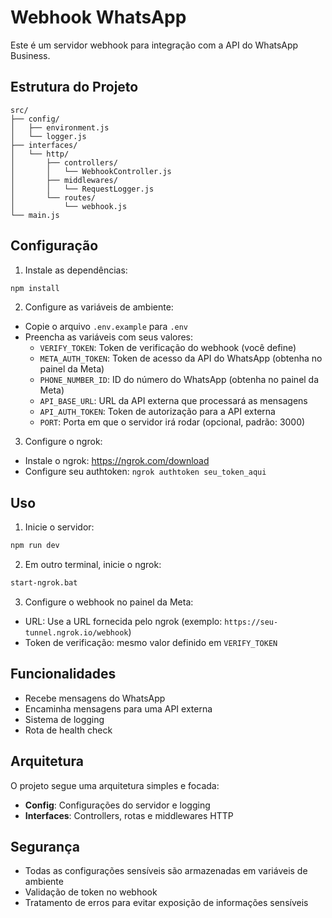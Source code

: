 # Webhook WhatsApp

Este é um servidor webhook para integração com a API do WhatsApp Business.

## Estrutura do Projeto

```
src/
├── config/
│   ├── environment.js
│   └── logger.js
├── interfaces/
│   └── http/
│       ├── controllers/
│       │   └── WebhookController.js
│       ├── middlewares/
│       │   └── RequestLogger.js
│       └── routes/
│           └── webhook.js
└── main.js
```

## Configuração

1. Instale as dependências:
```bash
npm install
```

2. Configure as variáveis de ambiente:
- Copie o arquivo `.env.example` para `.env`
- Preencha as variáveis com seus valores:
  - `VERIFY_TOKEN`: Token de verificação do webhook (você define)
  - `META_AUTH_TOKEN`: Token de acesso da API do WhatsApp (obtenha no painel da Meta)
  - `PHONE_NUMBER_ID`: ID do número do WhatsApp (obtenha no painel da Meta)
  - `API_BASE_URL`: URL da API externa que processará as mensagens
  - `API_AUTH_TOKEN`: Token de autorização para a API externa
  - `PORT`: Porta em que o servidor irá rodar (opcional, padrão: 3000)

3. Configure o ngrok:
- Instale o ngrok: https://ngrok.com/download
- Configure seu authtoken: `ngrok authtoken seu_token_aqui`

## Uso

1. Inicie o servidor:
```bash
npm run dev
```

2. Em outro terminal, inicie o ngrok:
```bash
start-ngrok.bat
```

3. Configure o webhook no painel da Meta:
- URL: Use a URL fornecida pelo ngrok (exemplo: `https://seu-tunnel.ngrok.io/webhook`)
- Token de verificação: mesmo valor definido em `VERIFY_TOKEN`

## Funcionalidades

- Recebe mensagens do WhatsApp
- Encaminha mensagens para uma API externa
- Sistema de logging
- Rota de health check

## Arquitetura

O projeto segue uma arquitetura simples e focada:

- **Config**: Configurações do servidor e logging
- **Interfaces**: Controllers, rotas e middlewares HTTP

## Segurança

- Todas as configurações sensíveis são armazenadas em variáveis de ambiente
- Validação de token no webhook
- Tratamento de erros para evitar exposição de informações sensíveis 